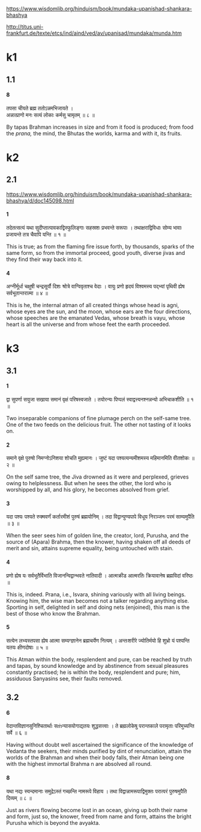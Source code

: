 
https://www.wisdomlib.org/hinduism/book/mundaka-upanishad-shankara-bhashya

http://titus.uni-frankfurt.de/texte/etcs/ind/aind/ved/av/upanisad/mundaka/munda.htm
# k1
## 1.1
#### 8
तपसा चीयते ब्रह्म ततोऽन्नमभिजायते ।  
अन्नात्प्राणो मनः सत्यं लोकाः कर्मसु चामृतम् ॥ ८ ॥

By tapas Brahman increases in size and from it food is produced; from food the _prana,_ the mind, the Bhutas the worlds, karma and with it, its fruits.
# k2
## 2.1
https://www.wisdomlib.org/hinduism/book/mundaka-upanishad-shankara-bhashya/d/doc145098.html
#### 1
तदेतत्सत्यं यथा सुदीप्तात्पावकाद्विस्फुलिङ्गाः सहस्रशः प्रभवन्ते सरूपाः ।
तथाक्षराद्विविधाः सोम्य भावाः प्रजायन्ते तत्र चैवापि यन्ति ॥ १ ॥

This is true; as from the flaming fire issue forth, by thousands, sparks of the same form, so from the immortal proceed, good youth, diverse jivas and they find their way back into it.
#### 4
अग्नीर्मूर्धा चक्षुषी चन्द्रसूर्यौ दिशः श्रोत्रे वाग्विवृताश्च वेदाः ।
वायुः प्रणो हृदयं विश्वमस्य पद्भ्यां पृथिवी ह्येष सर्वभूतान्तरात्मा ॥ ४ ॥

This is he, the internal atman of all created things whose head is agni, whose eyes are the sun, and the moon, whose ears are the four directions, whose speeches are the emanated Vedas, whose breath is vayu, whose heart is all the universe and from whose feet the earth proceeded.
# k3
## 3.1
#### 1
द्वा सुपर्णा सयुजा सखाया समानं वृक्षं परिषस्वजाते ।
तयोरन्यः पिप्पलं स्वाद्वत्त्यनश्नन्नन्यो अभिचाकशीति ॥ १ ॥

Two inseparable companions of fine plumage perch on the self-same tree. One of the two feeds on the delicious fruit. The other not tasting of it looks on.
#### 2
समाने वृक्षे पुरुषो निमग्नोऽनिशया शोचति मुह्यमानः ।
जुष्टं यदा पश्यत्यन्यमीशमस्य महिमानमिति वीतशोकः ॥ २ ॥

On the self same tree, the Jiva drowned as it were and perplexed, grieves owing to helplessness. But when he sees the other, the lord who is worshipped by all, and his glory, he becomes absolved from grief.

#### 3
यदा पश्यः पश्यते रुक्मवर्णं कर्तारमीशं पुरुषं ब्रह्मयोनिम् ।
तदा विद्वान्पुण्यपापे विधूय निरञ्जनः परमं साम्यमुपैति ॥ ३ ॥

When the seer sees him of golden line, the creator, lord, Purusha, and the source of (Apara) Brahma, then the knower, having shaken off all deeds of merit and sin, attains supreme equality, being untouched with stain.
#### 4
प्रणो ह्येष यः सर्वभूतैर्विभाति विजानन्विद्वान्भवते नातिवादी ।
आत्मक्रीड आत्मरतिः क्रियावानेष ब्रह्मविदां वरिष्ठः ॥

This is, indeed. Prana, i.e., Isvara, shining variously with all living beings. Knowing him, the wise man becomes not a talker regarding anything else. Sporting in self, delighted in self and doing nets (enjoined), this man is the best of those who know the Brahman.
#### 5
सत्येन लभ्यस्तपसा ह्येष आत्मा सम्यग्ज्ञानेन ब्रह्मचर्येण नित्यम् ।
अन्तःशरीरे ज्योतिर्मयो हि शुभ्रो यं पश्यन्ति यतयः क्षीणदोषाः ॥ ५ ॥

This Atman within the body, resplendent and pure, can be reached by truth and tapas, by sound knowledge and by abstinence from sexual pleasures constantly practised; he is within the body, resplendent and pure; him, assiduous Sanyasins see, their faults removed.
## 3.2
#### 6
वेदान्तविज्ञानसुनिश्चितार्थाः सṁन्यासयोगाद्यतयः शुद्धसत्त्वाः ।
ते ब्रह्मलोकेषु परान्तकाले परामृताः परिमुच्यन्ति सर्वे ॥ ६ ॥

Having without doubt well ascertained the significance of the knowledge of Vedanta the seekers, their minds purified by dint of renunciation, attain the worlds of the Brahman and when their body falls, their Atman being one with the highest immortal Brahma n are absolved all round.
#### 8
यथा नद्यः स्यन्दमानाः समुद्रेऽस्तं गच्छन्ति नामरूपे विहाय ।
तथा विद्वान्नामरूपाद्विमुक्तः परात्परं पुरुषमुपैति दिव्यम् ॥ ८ ॥

Just as rivers flowing become lost in an ocean, giving up both their name and form, just so, the knower, freed from name and form, attains the bright Purusha which is beyond the avyakta.


